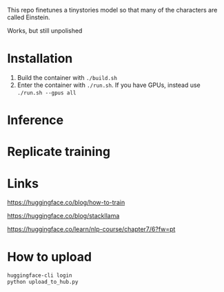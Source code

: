 This repo finetunes a tinystories model so that many of the characters 
are called Einstein.

Works, but still unpolished

# Installation
1. Build the container with `./build.sh`
2. Enter the container with `./run.sh`. If you have GPUs, instead use `./run.sh --gpus all`

# Inference

# Replicate training

# Links
https://huggingface.co/blog/how-to-train


https://huggingface.co/blog/stackllama

https://huggingface.co/learn/nlp-course/chapter7/6?fw=pt

# How to upload

``` bash
huggingface-cli login
python upload_to_hub.py
```
